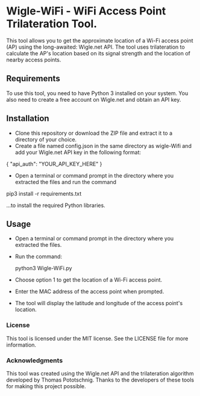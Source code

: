 # Wigle-WiFi - WiFi Access Point Trilateration Tool.

This tool allows you to get the approximate location of a Wi-Fi access point (AP) using the long-awaited: Wigle.net API. The tool uses trilateration to calculate the AP's location based on its signal strength and the location of nearby access points.

## Requirements

To use this tool, you need to have Python 3 installed on your system. You also need to create a free account on Wigle.net and obtain an API key.

## Installation

- Clone this repository or download the ZIP file and extract it to a directory of your choice.
- Create a file named config.json in the same directory as wigle-Wifi and add your Wigle.net API key in the following format:

{
    "api_auth": "YOUR_API_KEY_HERE"
}

- Open a terminal or command prompt in the directory where you extracted the files and run the command 

pip3 install -r requirements.txt 

...to install the required Python libraries.

## Usage

- Open a terminal or command prompt in the directory where you extracted the files.
- Run the command: 
  
  python3 Wigle-WiFi.py 

- Choose option 1 to get the location of a Wi-Fi access point.
- Enter the MAC address of the access point when prompted.
- The tool will display the latitude and longitude of the access point's location.

### License

This tool is licensed under the MIT license. See the LICENSE file for more information.

### Acknowledgments

This tool was created using the Wigle.net API and the trilateration algorithm developed by Thomas Pototschnig. Thanks to the developers of these tools for making this project possible.
